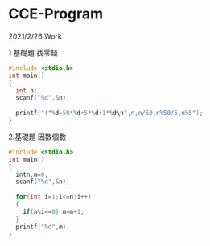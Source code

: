 # CCE-Program
2021/2/26 Work

1.基礎題 找零錢

```C
#include <stdio.h>
int main()
{
  int n;
  scanf("%d",&n);
  
  printf("("%d=50*%d+5*%d+1*%d\n",n,n/50,n%50/5,n%5");
}
```

2.基礎題 因數個數

```C
#include <stdio.h>
int main()
{
  intn,m=0;
  scanf("%d",&n);
  
  for(int i=1;i<=n;i++)
  {
    if(n%i==0) m=m+1;
  }
  printf("%d",m);
}
```
